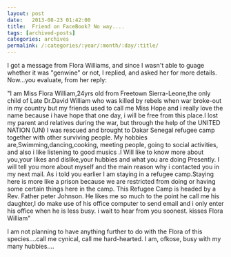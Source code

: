 ```yaml
---
layout: post
date:	2013-08-23 01:42:00
title:  Friend on FaceBook? No way....
tags: [archived-posts]
categories: archives
permalink: /:categories/:year/:month/:day/:title/
---
```

I got a message from Flora Williams, and since I wasn't able to guage whether it was "genwine" or not, I replied, and asked her for more details. Now...you evaluate, from her reply:

<lj-cut text="Floral reply">


"I am Miss Flora William,24yrs old from Freetown Sierra-Leone,the only child of Late Dr.David William who was killed by rebels when war broke-out in my country but my friends used to call me Miss Hope and i really love the name because i have hope that one day, i will be free from this place.I lost my parent and relatives during the war, but through the help of the UNITED NATION (UN) I was rescued and brought to Dakar Senegal refugee camp together with other surviving people.
 My hobbies are,Swimming,dancing,cooking, meeting people, going to social activities, and also i like listening to good musics .I Will like to know more about you,your likes and dislike,your hubbies and what you are doing Presently. I will tell you more about myself and the main reason why i contacted you in my next mail.
   As i told you earlier I am staying in a refugee camp.Staying here is more like a prison because we are restricted from doing or having some certain things here in the camp. This Refugee Camp is headed by a Rev. Father peter Johnson. He likes me so much to the point he call me his daughter,I do make use of his office computer to send email and i only enter his office when he is less busy. i wait to hear from you soonest.
kisses Flora William"


</lj-cut>

I am not planning to have anything further to do with the Flora of this species....call me cynical, call me hard-hearted. I am, ofkose, busy with my many hubbies....
